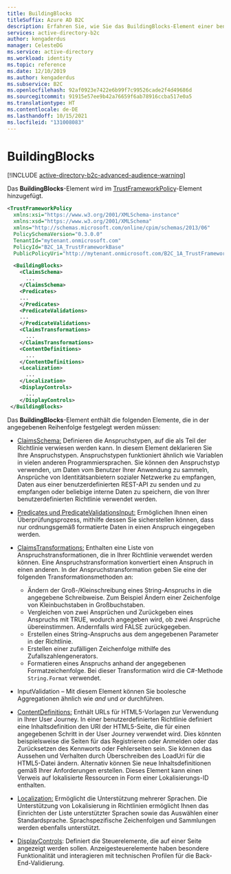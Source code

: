 ```yaml
---
title: BuildingBlocks
titleSuffix: Azure AD B2C
description: Erfahren Sie, wie Sie das BuildingBlocks-Element einer benutzerdefinierten Richtlinie in Azure Active Directory B2C angeben.
services: active-directory-b2c
author: kengaderdus
manager: CelesteDG
ms.service: active-directory
ms.workload: identity
ms.topic: reference
ms.date: 12/10/2019
ms.author: kengaderdus
ms.subservice: B2C
ms.openlocfilehash: 92af0923e7422e6b99f7c99526cade2f4d49686d
ms.sourcegitcommit: 91915e57ee9b42a76659f6ab78916ccba517e0a5
ms.translationtype: HT
ms.contentlocale: de-DE
ms.lasthandoff: 10/15/2021
ms.locfileid: "131008083"
---
```

# <a name="buildingblocks"></a>BuildingBlocks

[!INCLUDE [active-directory-b2c-advanced-audience-warning](../../includes/active-directory-b2c-advanced-audience-warning.md)]

Das **BuildingBlocks**-Element wird im [TrustFrameworkPolicy](trustframeworkpolicy.md)-Element hinzugefügt.

```xml
<TrustFrameworkPolicy
  xmlns:xsi="https://www.w3.org/2001/XMLSchema-instance"
  xmlns:xsd="https://www.w3.org/2001/XMLSchema"
  xmlns="http://schemas.microsoft.com/online/cpim/schemas/2013/06"
  PolicySchemaVersion="0.3.0.0"
  TenantId="mytenant.onmicrosoft.com"
  PolicyId="B2C_1A_TrustFrameworkBase"
  PublicPolicyUri="http://mytenant.onmicrosoft.com/B2C_1A_TrustFrameworkBase">

  <BuildingBlocks>
    <ClaimsSchema>
      ...
    </ClaimsSchema>
    <Predicates>
    ...
    </Predicates>
    <PredicateValidations>
    ...
    </PredicateValidations>
    <ClaimsTransformations>
      ...
    </ClaimsTransformations>
    <ContentDefinitions>
      ...
    </ContentDefinitions>
    <Localization>
      ...
    </Localization>
    <DisplayControls>
      ...
    </DisplayControls>
 </BuildingBlocks>
```

Das **BuildingBlocks**-Element enthält die folgenden Elemente, die in der angegebenen Reihenfolge festgelegt werden müssen:

- [ClaimsSchema:](claimsschema.md) Definieren die Anspruchstypen, auf die als Teil der Richtlinie verwiesen werden kann. In diesem Element deklarieren Sie Ihre Anspruchstypen. Anspruchstypen funktioniert ähnlich wie Variablen in vielen anderen Programmiersprachen. Sie können den Anspruchstyp verwenden, um Daten vom Benutzer Ihrer Anwendung zu sammeln, Ansprüche von Identitätsanbietern sozialer Netzwerke zu empfangen, Daten aus einer benutzerdefinierten REST-API zu senden und zu empfangen oder beliebige interne Daten zu speichern, die von Ihrer benutzerdefinierten Richtlinie verwendet werden.

- [Predicates und PredicateValidationsInput:](predicates.md) Ermöglichen Ihnen einen Überprüfungsprozess, mithilfe dessen Sie sicherstellen können, dass nur ordnungsgemäß formatierte Daten in einen Anspruch eingegeben werden.

- [ClaimsTransformations:](claimstransformations.md) Enthalten eine Liste von Anspruchstransformationen, die in Ihrer Richtlinie verwendet werden können.  Eine Anspruchstransformation konvertiert einen Anspruch in einen anderen. In der Anspruchstransformation geben Sie eine der folgenden Transformationsmethoden an:
  - Ändern der Groß-/Kleinschreibung eines String-Anspruchs in die angegebene Schreibweise. Zum Beispiel Ändern einer Zeichenfolge von Kleinbuchstaben in Großbuchstaben.
  - Vergleichen von zwei Ansprüchen und Zurückgeben eines Anspruchs mit TRUE, wodurch angegeben wird, ob zwei Ansprüche übereinstimmen. Andernfalls wird FALSE zurückgegeben.
  - Erstellen eines String-Anspruchs aus dem angegebenen Parameter in der Richtlinie.
  - Erstellen einer zufälligen Zeichenfolge mithilfe des Zufallszahlengenerators.
  - Formatieren eines Anspruchs anhand der angegebenen Formatzeichenfolge. Bei dieser Transformation wird die C#-Methode `String.Format` verwendet.

- InputValidation – Mit diesem Element können Sie boolesche Aggregationen ähnlich wie *and* und *or* durchführen.

- [ContentDefinitions:](contentdefinitions.md) Enthält URLs für HTML5-Vorlagen zur Verwendung in Ihrer User Journey. In einer benutzerdefinierten Richtlinie definiert eine Inhaltsdefinition den URI der HTML5-Seite, die für einen angegebenen Schritt in der User Journey verwendet wird. Dies könnten beispielsweise die Seiten für das Registrieren oder Anmelden oder das Zurücksetzen des Kennworts oder Fehlerseiten sein. Sie können das Aussehen und Verhalten durch Überschreiben des LoadUri für die HTML5-Datei ändern. Alternativ können Sie neue Inhaltsdefinitionen gemäß Ihrer Anforderungen erstellen. Dieses Element kann einen Verweis auf lokalisierte Ressourcen in Form einer Lokalisierungs-ID enthalten.

- [Localization:](localization.md) Ermöglicht die Unterstützung mehrerer Sprachen. Die Unterstützung von Lokalisierung in Richtlinien ermöglicht Ihnen das Einrichten der Liste unterstützter Sprachen sowie das Auswählen einer Standardsprache. Sprachspezifische Zeichenfolgen und Sammlungen werden ebenfalls unterstützt.

- [DisplayControls](display-controls.md): Definiert die Steuerelemente, die auf einer Seite angezeigt werden sollen. Anzeigesteuerelemente haben besondere Funktionalität und interagieren mit technischen Profilen für die Back-End-Validierung. 
